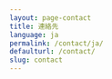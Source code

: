 ```yaml
---
layout: page-contact
title: 連絡先
language: ja
permalink: /contact/ja/
defaulturl: /contact/
slug: contact
---
```

